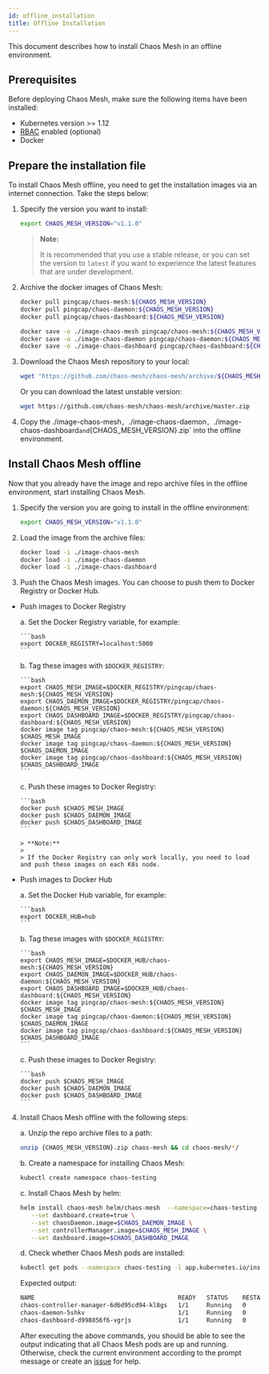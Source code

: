 ```yaml
---
id: offline_installation
title: Offline Installation
---
```


This document describes how to install Chaos Mesh in an offline environment. 

## Prerequisites

Before deploying Chaos Mesh, make sure the following items have been installed:

- Kubernetes version >= 1.12
- [RBAC](https://kubernetes.io/docs/admin/authorization/rbac) enabled (optional)
- Docker

## Prepare the installation file

To install Chaos Mesh offline,  you need to get the installation images via an internet connection. Take the steps below:

1. Specify the version you want to install:

   ```bash
   export CHAOS_MESH_VERSION="v1.1.0"
   ```

   > **Note:**
   >
   > It is recommended that you use a stable release, or you can set the version to `latest` if you want to experience the latest features that are under development.

2. Archive the docker images of Chaos Mesh:

   ```bash  #pull images of Chaos Mesh
   docker pull pingcap/chaos-mesh:${CHAOS_MESH_VERSION}
   docker pull pingcap/chaos-daemon:${CHAOS_MESH_VERSION}
   docker pull pingcap/chaos-dashboard:${CHAOS_MESH_VERSION}
   ```

   ```bash #save images of Chaos Mesh to files
   docker save -o ./image-chaos-mesh pingcap/chaos-mesh:${CHAOS_MESH_VERSION}
   docker save -o ./image-chaos-daemon pingcap/chaos-daemon:${CHAOS_MESH_VERSION}
   docker save -o ./image-chaos-dashboard pingcap/chaos-dashboard:${CHAOS_MESH_VERSION}
   ```

3. Download the Chaos Mesh repository to your local:

   ```bash
   wget "https://github.com/chaos-mesh/chaos-mesh/archive/${CHAOS_MESH_VERSION}.zip"
   ```

   Or you can download the latest unstable version:

   ```bash
   wget https://github.com/chaos-mesh/chaos-mesh/archive/master.zip
   ```

4. Copy the ./image-chaos-mesh`, `./image-chaos-daemon`, `./image-chaos-dashboard` and `{CHAOS_MESH_VERSION}.zip` into the offline environment.


## Install Chaos Mesh offline

Now that you already have the image and repo archive files in the offline environment, start installing Chaos Mesh.

1. Specify the version you are going to install in the offline environment:

   ```bash
   export CHAOS_MESH_VERSION="v1.1.0"
   ```

2. Load the image from the archive files:

   ```bash
   docker load -i ./image-chaos-mesh
   docker load -i ./image-chaos-daemon
   docker load -i ./image-chaos-dashboard
   ```


3. Push the Chaos Mesh images. You can choose to push them to Docker Registry or Docker Hub.

- Push images to Docker Registry

   a. Set the Docker Registry variable, for example:

      ```bash
      export DOCKER_REGISTRY=localhost:5000
      ```

   b. Tag these images with `$DOCKER_REGISTRY`:

      ```bash
      export CHAOS_MESH_IMAGE=$DOCKER_REGISTRY/pingcap/chaos-mesh:${CHAOS_MESH_VERSION}
      export CHAOS_DAEMON_IMAGE=$DOCKER_REGISTRY/pingcap/chaos-daemon:${CHAOS_MESH_VERSION}
      export CHAOS_DASHBOARD_IMAGE=$DOCKER_REGISTRY/pingcap/chaos-dashboard:${CHAOS_MESH_VERSION}
      docker image tag pingcap/chaos-mesh:${CHAOS_MESH_VERSION} $CHAOS_MESH_IMAGE
      docker image tag pingcap/chaos-daemon:${CHAOS_MESH_VERSION} $CHAOS_DAEMON_IMAGE
      docker image tag pingcap/chaos-dashboard:${CHAOS_MESH_VERSION} $CHAOS_DASHBOARD_IMAGE
      ```

   c. Push these images to Docker Registry:

      ```bash
      docker push $CHAOS_MESH_IMAGE
      docker push $CHAOS_DAEMON_IMAGE
      docker push $CHAOS_DASHBOARD_IMAGE
      ```

      > **Note:**
      >
      > If the Docker Registry can only work locally, you need to load and push these images on each K8s node.

- Push images to Docker Hub

   a. Set the Docker Hub variable, for example:

      ```bash
      export DOCKER_HUB=hub
      ```

   b. Tag these images with `$DOCKER_REGISTRY`:

      ```bash
      export CHAOS_MESH_IMAGE=$DOCKER_HUB/chaos-mesh:${CHAOS_MESH_VERSION}
      export CHAOS_DAEMON_IMAGE=$DOCKER_HUB/chaos-daemon:${CHAOS_MESH_VERSION}
      export CHAOS_DASHBOARD_IMAGE=$DOCKER_HUB/chaos-dashboard:${CHAOS_MESH_VERSION}
      docker image tag pingcap/chaos-mesh:${CHAOS_MESH_VERSION} $CHAOS_MESH_IMAGE
      docker image tag pingcap/chaos-daemon:${CHAOS_MESH_VERSION} $CHAOS_DAEMON_IMAGE
      docker image tag pingcap/chaos-dashboard:${CHAOS_MESH_VERSION} $CHAOS_DASHBOARD_IMAGE
      ```

   c. Push these images to Docker Registry:

      ```bash
      docker push $CHAOS_MESH_IMAGE
      docker push $CHAOS_DAEMON_IMAGE
      docker push $CHAOS_DASHBOARD_IMAGE
      ```

4. Install Chaos Mesh offline with the following steps:

   a. Unzip the repo archive files to a path:

      ```bash
      unzip {CHAOS_MESH_VERSION}.zip chaos-mesh && cd chaos-mesh/*/
      ```

   b. Create a namespace for installing Chaos Mesh:

      ```bash  
      kubectl create namespace chaos-testing
      ```

   c. Install Chaos Mesh by helm:

      ```bash
      helm install chaos-mesh helm/chaos-mesh  --namespace=chaos-testing \
         --set dashboard.create=true \
         --set chaosDaemon.image=$CHAOS_DAEMON_IMAGE \
         --set controllerManager.image=$CHAOS_MESH_IMAGE \
         --set dashboard.image=$CHAOS_DASHBOARD_IMAGE
      ```

   d. Check whether Chaos Mesh pods are installed:

      ```bash #get pods of Chaos Mesh
      kubectl get pods --namespace chaos-testing -l app.kubernetes.io/instance=chaos-mesh
      ```

      Expected output:

      ```bash
      NAME                                        READY   STATUS    RESTARTS   AGE
      chaos-controller-manager-6d6d95cd94-kl8gs   1/1     Running   0          3m40s
      chaos-daemon-5shkv                          1/1     Running   0          3m40s
      chaos-dashboard-d998856f6-vgrjs             1/1     Running   0          3m40s
      ```

      After executing the above commands, you should be able to see the output indicating that all Chaos Mesh pods are up and running. Otherwise, check the current environment according to the prompt message or create an [issue](https://github.com/chaos-mesh/chaos-mesh/issues) for help.

